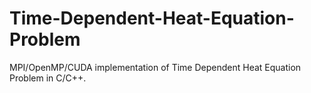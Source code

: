 # Time-Dependent-Heat-Equation-Problem

MPI/OpenMP/CUDA implementation of Time Dependent Heat Equation Problem in C/C++.
